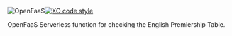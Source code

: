 ![OpenFaaS](https://img.shields.io/badge/openfaas-serverless-blue.svg)[![XO
code
style](https://img.shields.io/badge/code_style-XO-5ed9c7.svg)](https://github.com/sindresorhus/xo)

OpenFaaS Serverless function for checking the English Premiership
Table.
